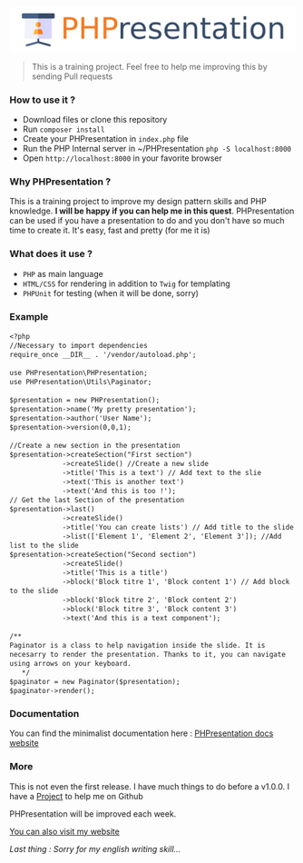![Logo](https://github.com/JuGid/PHPresentation/blob/master/docs/logo_phpresentation.png)

> This is a training project. Feel free to help me improving this by sending Pull requests

### How to use it ?
- Download files or clone this repository
- Run `composer install`
- Create your PHPresentation in `index.php` file
- Run the PHP Internal server in ~/PHPresentation `php -S localhost:8000`
- Open `http://localhost:8000` in your favorite browser

### Why PHPresentation ?
This is a training project to improve my design pattern skills and PHP knowledge.
**I will be happy if you can help me in this quest**.
PHPresentation can be used if you have a presentation to do and you don't have so much time to create it. It's easy, fast and pretty (for me it is)

### What does it use ?

 - `PHP` as main language
 - `HTML/CSS` for rendering in addition to `Twig` for templating
 - `PHPUnit` for testing (when it will be done, sorry)

### Example

    <?php
    //Necessary to import dependencies
    require_once __DIR__ . '/vendor/autoload.php';
    
    use PHPresentation\PHPresentation;
    use PHPresentation\Utils\Paginator;
    
    $presentation = new PHPresentation();
    $presentation->name('My pretty presentation');
    $presentation->author('User Name');
    $presentation->version(0,0,1);
    
    //Create a new section in the presentation
    $presentation->createSection("First section")
                 ->createSlide() //Create a new slide
                 ->title('This is a text') // Add text to the slie
                 ->text('This is another text')
                 ->text('And this is too !');
    // Get the last Section of the presentation
    $presentation->last()
                 ->createSlide()
                 ->title('You can create lists') // Add title to the slide
                 ->list(['Element 1', 'Element 2', 'Element 3']); //Add list to the slide
    $presentation->createSection("Second section")
                 ->createSlide()
                 ->title('This is a title')
                 ->block('Block titre 1', 'Block content 1') // Add block to the slide
                 ->block('Block titre 2', 'Block content 2')
                 ->block('Block titre 3', 'Block content 3')
                 ->text('And this is a text component');
    
    /**
    Paginator is a class to help navigation inside the slide. It is necesarry to render the presentation. Thanks to it, you can navigate using arrows on your keyboard.
	   */
    $paginator = new Paginator($presentation);
    $paginator->render();

### Documentation

You can find the minimalist documentation here : [PHPresentation docs website](https://jugid.github.io/PHPresentation/)
### More
This is not even the first release. I have much things to do before a v1.0.0. I have a [Project](https://github.com/JuGid/PHPresentation/projects/1) to help me on Github

PHPresentation will be improved each week.

[You can also visit my website](https://jugid.Fr)

*Last thing : Sorry for my english writing skill...*

